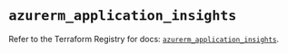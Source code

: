 # `azurerm_application_insights`

Refer to the Terraform Registry for docs: [`azurerm_application_insights`](https://registry.terraform.io/providers/hashicorp/azurerm/4.41.0/docs/resources/application_insights).
